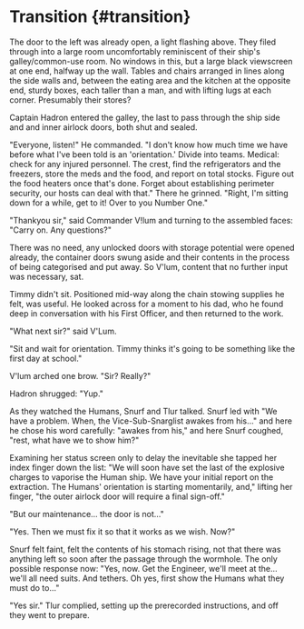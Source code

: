 # Transition {#transition}

The door to the left was already open, a light flashing above. They filed through into a large room uncomfortably reminiscent of their ship&#039;s galley/common-use room. No windows in this, but a large black viewscreen at one end, halfway up the wall. Tables and chairs arranged in lines along the side walls and, between the eating area and the kitchen at the opposite end, sturdy boxes, each taller than a man, and with lifting lugs at each corner. Presumably their stores?

Captain Hadron entered the galley, the last to pass through the ship side and and inner airlock doors, both shut and sealed.

&quot;Everyone, listen!&quot; He commanded. &quot;I don&#039;t know how much time we have before what I&#039;ve been told is an &#039;orientation.&#039; Divide into teams. Medical: check for any injured personnel. The crest, find the refrigerators and the freezers, store the meds and the food, and report on total stocks. Figure out the food heaters once that&#039;s done. Forget about establishing perimeter security, our hosts can deal with that.&quot; There he grinned. &quot;Right, I&#039;m sitting down for a while, get to it! Over to you Number One.&quot;

&quot;Thankyou sir,&quot; said Commander V!lum and turning to the assembled faces: &quot;Carry on. Any questions?&quot;

There was no need, any unlocked doors with storage potential were opened already, the container doors swung aside and their contents in the process of being categorised and put away. So V&#039;lum, content that no further input was necessary, sat.

Timmy didn&#039;t sit. Positioned mid-way along the chain stowing supplies he felt, was useful. He looked across for a moment to his dad, who he found deep in conversation with his First Officer, and then returned to the work.

&quot;What next sir?&quot; said V&#039;Lum.

&quot;Sit and wait for orientation. Timmy thinks it&#039;s going to be something like the first day at school.&quot;

V&#039;lum arched one brow. &quot;Sir? Really?&quot;

Hadron shrugged: &quot;Yup.&quot;

As they watched the Humans, Snurf and Tlur talked. Snurf led with &quot;We have a problem. When, the Vice-Sub-Snarglist awakes from his…&quot; and here he chose his word carefully: &quot;awakes from his,&quot; and here Snurf coughed, &quot;rest, what have we to show him?&quot;

Examining her status screen only to delay the inevitable she tapped her index finger down the list: &quot;We will soon have set the last of the explosive charges to vaporise the Human ship. We have your initial report on the extraction. The Humans&#039; orientation is starting momentarily, and,&quot; lifting her finger, &quot;the outer airlock door will require a final sign-off.&quot;

&quot;But our maintenance… the door is not…&quot;

&quot;Yes. Then we must fix it so that it works as we wish. Now?&quot;

Snurf felt faint, felt the contents of his stomach rising, not that there was anything left so soon after the passage through the wormhole. The only possible response now: &quot;Yes, now. Get the Engineer, we&#039;ll meet at the… we&#039;ll all need suits. And tethers. Oh yes, first show the Humans what they must do to…&quot;

&quot;Yes sir.&quot; Tlur complied, setting up the prerecorded instructions, and off they went to prepare.
